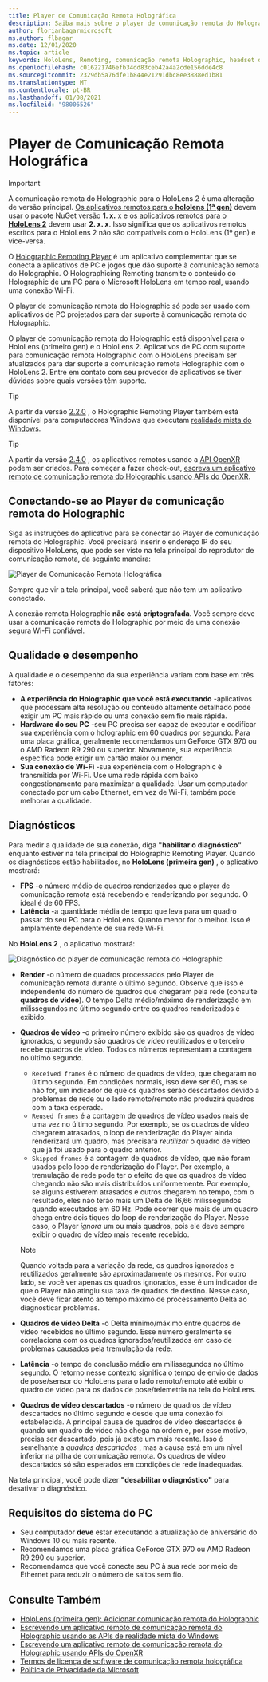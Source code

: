 ```yaml
---
title: Player de Comunicação Remota Holográfica
description: Saiba mais sobre o player de comunicação remota do Holographic e o conteúdo do Holographic de streaming de um PC para seu HoloLens em tempo real por Wi-Fi.
author: florianbagarmicrosoft
ms.author: flbagar
ms.date: 12/01/2020
ms.topic: article
keywords: HoloLens, Remoting, comunicação remota Holographic, headset de realidade misturada, headset de realidade mista do Windows, headset da realidade virtual, diagnóstico, desempenho
ms.openlocfilehash: c016221746efb34dd83ceb42a4a2cde156dde4c8
ms.sourcegitcommit: 2329db5a76dfe1b844e21291dbc8ee3888ed1b81
ms.translationtype: MT
ms.contentlocale: pt-BR
ms.lasthandoff: 01/08/2021
ms.locfileid: "98006526"
---
```

# <a name="holographic-remoting-player"></a>Player de Comunicação Remota Holográfica

>[!IMPORTANT]
>A comunicação remota do Holographic para o HoloLens 2 é uma alteração de versão principal. [Os aplicativos remotos para o **hololens (1ª gen)**](add-holographic-remoting.md) devem usar o pacote NuGet versão **1. x.** x e [os aplicativos remotos para o **HoloLens 2**](holographic-remoting-create-remote-wmr.md) devem usar **2. x. x**. Isso significa que os aplicativos remotos escritos para o HoloLens 2 não são compatíveis com o HoloLens (1º gen) e vice-versa.

O [Holographic Remoting Player](https://www.microsoft.com/p/holographic-remoting-player/9nblggh4sv40) é um aplicativo complementar que se conecta a aplicativos de PC e jogos que dão suporte à comunicação remota do Holographic. O Holographicing Remoting transmite o conteúdo do Holographic de um PC para o Microsoft HoloLens em tempo real, usando uma conexão Wi-Fi.

O player de comunicação remota do Holographic só pode ser usado com aplicativos de PC projetados para dar suporte à comunicação remota do Holographic.

O player de comunicação remota do Holographic está disponível para o HoloLens (primeiro gen) e o HoloLens 2.  Aplicativos de PC com suporte para comunicação remota Holographic com o HoloLens precisam ser atualizados para dar suporte a comunicação remota Holographic com o HoloLens 2. Entre em contato com seu provedor de aplicativos se tiver dúvidas sobre quais versões têm suporte.

>[!TIP]
>A partir da versão [2.2.0](holographic-remoting-version-history.md#v2.2.0) , o Holographic Remoting Player também está disponível para computadores Windows que executam [realidade mista do Windows](../../discover/navigating-the-windows-mixed-reality-home.md).

>[!TIP]
>A partir da versão [2.4.0](holographic-remoting-version-history.md#v2.4.0) , os aplicativos remotos usando a [API OpenXR](../native/openxr.md) podem ser criados. Para começar a fazer check-out, [escreva um aplicativo remoto de comunicação remota do Holographic usando APIs do OpenXR](holographic-remoting-create-remote-openxr.md).

## <a name="connecting-to-the-holographic-remoting-player"></a>Conectando-se ao Player de comunicação remota do Holographic

Siga as instruções do aplicativo para se conectar ao Player de comunicação remota do Holographic. Você precisará inserir o endereço IP do seu dispositivo HoloLens, que pode ser visto na tela principal do reprodutor de comunicação remota, da seguinte maneira:

![Player de Comunicação Remota Holográfica](images/holographicremotingplayer.png)

Sempre que vir a tela principal, você saberá que não tem um aplicativo conectado.

A conexão remota Holographic **não está criptografada**. Você sempre deve usar a comunicação remota do Holographic por meio de uma conexão segura Wi-Fi confiável.

## <a name="quality-and-performance"></a>Qualidade e desempenho

A qualidade e o desempenho da sua experiência variam com base em três fatores:
* **A experiência do Holographic que você está executando** -aplicativos que processam alta resolução ou conteúdo altamente detalhado pode exigir um PC mais rápido ou uma conexão sem fio mais rápida.
* **Hardware do seu PC** -seu PC precisa ser capaz de executar e codificar sua experiência com o holographic em 60 quadros por segundo. Para uma placa gráfica, geralmente recomendamos um GeForce GTX 970 ou o AMD Radeon R9 290 ou superior. Novamente, sua experiência específica pode exigir um cartão maior ou menor.
* **Sua conexão de Wi-Fi** -sua experiência com o Holographic é transmitida por Wi-Fi. Use uma rede rápida com baixo congestionamento para maximizar a qualidade. Usar um computador conectado por um cabo Ethernet, em vez de Wi-Fi, também pode melhorar a qualidade.

## <a name="diagnostics"></a>Diagnósticos

Para medir a qualidade de sua conexão, diga **"habilitar o diagnóstico"** enquanto estiver na tela principal do Holographic Remoting Player. Quando os diagnósticos estão habilitados, no **HoloLens (primeira gen)** , o aplicativo mostrará:

* **FPS** -o número médio de quadros renderizados que o player de comunicação remota está recebendo e renderizando por segundo. O ideal é de 60 FPS.
* **Latência** -a quantidade média de tempo que leva para um quadro passar do seu PC para o HoloLens. Quanto menor for o melhor. Isso é amplamente dependente de sua rede Wi-Fi.

No **HoloLens 2** , o aplicativo mostrará:

![Diagnóstico do player de comunicação remota do Holographic](images/holographicremotingplayer-diag.png)

* **Render** -o número de quadros processados pelo Player de comunicação remota durante o último segundo. Observe que isso é independente do número de quadros que chegaram pela rede (consulte **quadros de vídeo**). O tempo Delta médio/máximo de renderização em milissegundos no último segundo entre os quadros renderizados é exibido.

* **Quadros de vídeo** -o primeiro número exibido são os quadros de vídeo ignorados, o segundo são quadros de vídeo reutilizados e o terceiro recebe quadros de vídeo. Todos os números representam a contagem no último segundo.
    * ```Received frames``` é o número de quadros de vídeo, que chegaram no último segundo. Em condições normais, isso deve ser 60, mas se não for, um indicador de que os quadros serão descartados devido a problemas de rede ou o lado remoto/remoto não produzirá quadros com a taxa esperada.
    * ```Reused frames``` é a contagem de quadros de vídeo usados mais de uma vez no último segundo. Por exemplo, se os quadros de vídeo chegarem atrasados, o loop de renderização do Player ainda renderizará um quadro, mas precisará *reutilizar* o quadro de vídeo que já foi usado para o quadro anterior.
    * ```Skipped frames``` é a contagem de quadros de vídeo, que não foram usados pelo loop de renderização do Player. Por exemplo, a tremulação de rede pode ter o efeito de que os quadros de vídeo chegando não são mais distribuídos uniformemente. Por exemplo, se alguns estiverem atrasados e outros chegarem no tempo, com o resultado, eles não terão mais um Delta de 16,66 milissegundos quando executados em 60 Hz. Pode ocorrer que mais de um quadro chega entre dois tiques do loop de renderização do Player. Nesse caso, o Player *ignora* um ou mais quadros, pois ele deve sempre exibir o quadro de vídeo mais recente recebido.

    >[!NOTE]
    >Quando voltada para a variação da rede, os quadros ignorados e reutilizados geralmente são aproximadamente os mesmos. Por outro lado, se você ver apenas os quadros ignorados, esse é um indicador de que o Player não atingiu sua taxa de quadros de destino. Nesse caso, você deve ficar atento ao tempo máximo de processamento Delta ao diagnosticar problemas.

* **Quadros de vídeo Delta** -o Delta mínimo/máximo entre quadros de vídeo recebidos no último segundo. Esse número geralmente se correlaciona com os quadros ignorados/reutilizados em caso de problemas causados pela tremulação da rede.
* **Latência** -o tempo de conclusão médio em milissegundos no último segundo. O retorno nesse contexto significa o tempo de envio de dados de pose/sensor do HoloLens para o lado remoto/remoto até exibir o quadro de vídeo para os dados de pose/telemetria na tela do HoloLens.
* **Quadros de vídeo descartados** -o número de quadros de vídeo descartados no último segundo e desde que uma conexão foi estabelecida. A principal causa de quadros de vídeo descartados é quando um quadro de vídeo não chega na ordem e, por esse motivo, precisa ser descartado, pois já existe um mais recente. Isso é semelhante a *quadros descartados* , mas a causa está em um nível inferior na pilha de comunicação remota. Os quadros de vídeo descartados só são esperados em condições de rede inadequadas.

Na tela principal, você pode dizer **"desabilitar o diagnóstico"** para desativar o diagnóstico.

## <a name="pc-system-requirements"></a>Requisitos do sistema do PC
* Seu computador **deve** estar executando a atualização de aniversário do Windows 10 ou mais recente.
* Recomendamos uma placa gráfica GeForce GTX 970 ou AMD Radeon R9 290 ou superior.
* Recomendamos que você conecte seu PC à sua rede por meio de Ethernet para reduzir o número de saltos sem fio.

## <a name="see-also"></a>Consulte Também
* [HoloLens (primeira gen): Adicionar comunicação remota do Holographic](add-holographic-remoting.md)
* [Escrevendo um aplicativo remoto de comunicação remota do Holographic usando as APIs de realidade mista do Windows](holographic-remoting-create-remote-wmr.md)
* [Escrevendo um aplicativo remoto de comunicação remota do Holographic usando APIs do OpenXR](holographic-remoting-create-remote-openxr.md)
* [Termos de licença de software de comunicação remota holográfica](https://docs.microsoft.com//legal/mixed-reality/microsoft-holographic-remoting-software-license-terms)
* [Política de Privacidade da Microsoft](https://go.microsoft.com/fwlink/?LinkId=521839)
